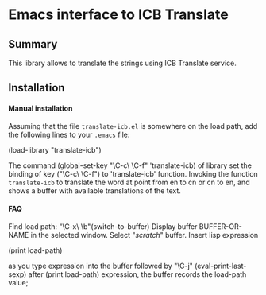 # Emacs interface to ICB Translate

## Summary

This library allows to translate the strings using ICB Translate
service.

## Installation

#### Manual installation

Assuming that the file `translate-icb.el` is somewhere on the
load path, add the following lines to your `.emacs` file:

(load-library "translate-icb")

The command (global-set-key "\C-c\ \C-f" 'translate-icb) of library
set the binding of key ("\C-c\ \C-f") to 'translate-icb' function.
Invoking the function `translate-icb` to translate the word at point 
from en to cn or cn to en, and shows a buffer with available translations of the text. 

#### FAQ

Find load path:
"\C-x\ \b"(switch-to-buffer)
Display buffer BUFFER-OR-NAME in the selected window.
Select "*scratch*" buffer.
Insert lisp expression

(print load-path)

as you type expression into the buffer followed 
by "\C-j\" (eval-print-last-sexp) after (print load-path) expression, 
the buffer records the load-path value;
